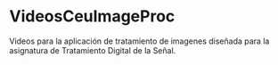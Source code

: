 # VideosCeuImageProc

Videos para la aplicación de tratamiento de imagenes diseñada para la asignatura de Tratamiento Digital de la Señal.
